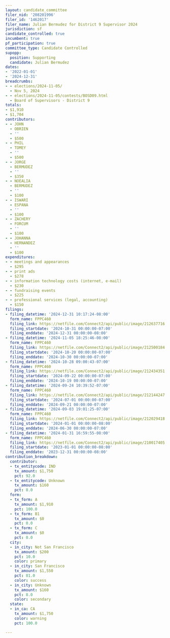 ```yaml
---
layout: candidate_committee
filer_nid: '208201996'
filer_id: '1462017'
filer_name: Julian Bermudez for District 9 Supervisor 2024
jurisdiction: sf
candidate_controlled: true
incumbent: true
pf_participation: true
committee_type: Candidate Controlled
supopp:
  position: Supporting
  candidate: Julian Bermudez
dates:
- '2022-01-01'
- '2024-12-31'
breadcrumbs:
- - elections/2024-11-05/
  - Nov 5, 2024
- - elections/2024-11-05/contests/BOSD09.html
  - Board of Supervisors - District 9
totals:
- $1,910
- $1,704
contributors:
- - JOHN
  - OBRIEN
  - ''
  - $500
- - PHIL
  - TOMEY
  - ''
  - $500
- - JORGE
  - BERMUDEZ
  - ''
  - $350
- - NOEALIA
  - BERMUDEZ
  - ''
  - $100
- - ISWARI
  - ESPANA
  - ''
  - $100
- - ZACHERY
  - FORCUM
  - ''
  - $100
- - JOHANNA
  - HERNANDEZ
  - ''
  - $100
expenditures:
- - meetings and appearances
  - $295
- - print ads
  - $278
- - information technology costs (internet, e-mail)
  - $230
- - fundraising events
  - $225
- - professional services (legal, accounting)
  - $150
filings:
- filing_datetime: '2024-12-31 10:17:24-08:00'
  form_name: FPPC460
  filing_link: https://netfile.com/Connect2/api/public/image/212637716
  filing_startdate: '2024-10-31 00:00:00-07:00'
  filing_enddate: '2024-12-31 00:00:00-08:00'
- filing_datetime: '2024-11-05 18:25:46-08:00'
  form_name: FPPC460
  filing_link: https://netfile.com/Connect2/api/public/image/212500184
  filing_startdate: '2024-10-20 00:00:00-07:00'
  filing_enddate: '2024-10-30 00:00:00-07:00'
- filing_datetime: '2024-10-28 09:00:43-07:00'
  form_name: FPPC460
  filing_link: https://netfile.com/Connect2/api/public/image/212434351
  filing_startdate: '2024-09-22 00:00:00-07:00'
  filing_enddate: '2024-10-19 00:00:00-07:00'
- filing_datetime: '2024-09-24 10:39:52-07:00'
  form_name: FPPC460
  filing_link: https://netfile.com/Connect2/api/public/image/212144247
  filing_startdate: '2024-07-01 00:00:00-07:00'
  filing_enddate: '2024-09-21 00:00:00-07:00'
- filing_datetime: '2024-09-03 19:01:25-07:00'
  form_name: FPPC460
  filing_link: https://netfile.com/Connect2/api/public/image/212029418
  filing_startdate: '2024-01-01 00:00:00-08:00'
  filing_enddate: '2024-06-30 00:00:00-07:00'
- filing_datetime: '2024-01-31 16:59:55-08:00'
  form_name: FPPC460
  filing_link: https://netfile.com/Connect2/api/public/image/210017405
  filing_startdate: '2023-01-01 00:00:00-08:00'
  filing_enddate: '2023-12-31 00:00:00-08:00'
contribution_breakdown:
  contributor:
  - tx_entitycode: IND
    tx_amount: $1,750
    pct: 92.0
  - tx_entitycode: Unknown
    tx_amount: $160
    pct: 8.0
  form:
  - tx_form: A
    tx_amount: $1,910
    pct: 100.0
  - tx_form: B1
    tx_amount: $0
    pct: 0.0
  - tx_form: C
    tx_amount: $0
    pct: 0.0
  city:
  - in_city: Not San Francisco
    tx_amount: $200
    pct: 10.0
    color: primary
  - in_city: San Francisco
    tx_amount: $1,550
    pct: 81.0
    color: success
  - in_city: Unknown
    tx_amount: $160
    pct: 8.0
    color: secondary
  state:
  - in_ca: CA
    tx_amount: $1,750
    color: warning
    pct: 100.0

---
```

